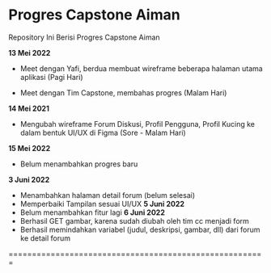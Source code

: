 # Progres Capstone Aiman

Repository Ini Berisi Progres Capstone Aiman


**13 Mei 2022**  

  * Meet dengan Yafi, berdua membuat wireframe beberapa halaman utama aplikasi (Pagi Hari)

  * Meet dengan Tim Capstone, membahas progres (Malam Hari)


**14 Mei 2021**  

  * Mengubah wireframe Forum Diskusi, Profil Pengguna, Profil Kucing ke dalam bentuk UI/UX di Figma (Sore - Malam Hari)

**15 Mei 2022**
  * Belum menambahkan progres baru 

**3 Juni 2022**
  * Menambahkan halaman detail forum (belum selesai) 
  * Memperbaiki Tampilan sesuai UI/UX
**5 Juni 2022**
  * Belum menambahkan fitur lagi
**6 Juni 2022**
  * Berhasil GET gambar, karena sudah diubah oleh tim cc menjadi form
  * Berhasil memindahkan variabel (judul, deskripsi, gambar, dll) dari forum ke detail forum


=======================================================

